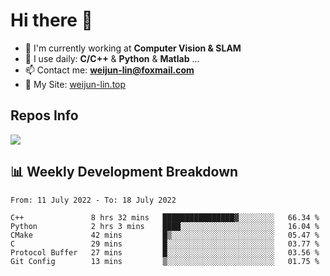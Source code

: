 # Hi there 👋

<!--
**Weijun-Lin/Weijun-Lin** is a ✨ _special_ ✨ repository because its `README.md` (this file) appears on your GitHub profile.

Here are some ideas to get you started:

- 🔭 I’m currently working on ...
- 🌱 I’m currently learning ...
- 👯 I’m looking to collaborate on ...
- 🤔 I’m looking for help with ...
- 💬 Ask me about ...
- 📫 How to reach me: ...
- 😄 Pronouns: ...
- ⚡ Fun fact: ...
-->

- 🏢 I'm currently working at **Computer Vision & SLAM**
- 🚀 I use daily: **C/C++** & **Python** & **Matlab** ...
- 📫 Contact me: **weijun-lin@foxmail.com**
- 🔗 My Site: [weijun-lin.top](https://weijun-lin.top/p)

  

## Repos Info
![](https://github-readme-stats.vercel.app/api?username=Weijun-Lin&theme=cobalt)

## 📊 Weekly Development Breakdown

<!--START_SECTION:waka-->

```text
From: 11 July 2022 - To: 18 July 2022

C++               8 hrs 32 mins   ████████████████▓░░░░░░░░   66.34 %
Python            2 hrs 3 mins    ████░░░░░░░░░░░░░░░░░░░░░   16.04 %
CMake             42 mins         █▒░░░░░░░░░░░░░░░░░░░░░░░   05.47 %
C                 29 mins         █░░░░░░░░░░░░░░░░░░░░░░░░   03.77 %
Protocol Buffer   27 mins         █░░░░░░░░░░░░░░░░░░░░░░░░   03.56 %
Git Config        13 mins         ▒░░░░░░░░░░░░░░░░░░░░░░░░   01.75 %
```

<!--END_SECTION:waka-->
